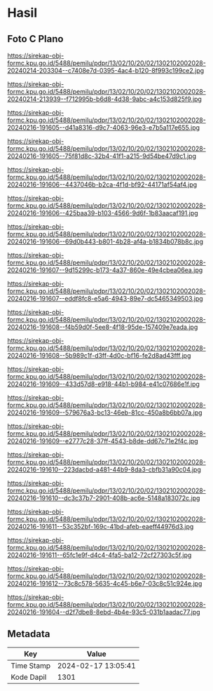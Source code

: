 # Hasil

## Foto C Plano

https://sirekap-obj-formc.kpu.go.id/5488/pemilu/pdpr/13/02/10/20/02/1302102002028-20240214-203304--c7408e7d-0395-4ac4-b120-8f993c199ce2.jpg

https://sirekap-obj-formc.kpu.go.id/5488/pemilu/pdpr/13/02/10/20/02/1302102002028-20240214-213939--f712995b-b6d8-4d38-9abc-a4c153d825f9.jpg

https://sirekap-obj-formc.kpu.go.id/5488/pemilu/pdpr/13/02/10/20/02/1302102002028-20240216-191605--d41a8316-d9c7-4063-96e3-e7b5a117e655.jpg

https://sirekap-obj-formc.kpu.go.id/5488/pemilu/pdpr/13/02/10/20/02/1302102002028-20240216-191605--75f81d8c-32b4-41f1-a215-9d54be47d9c1.jpg

https://sirekap-obj-formc.kpu.go.id/5488/pemilu/pdpr/13/02/10/20/02/1302102002028-20240216-191606--4437046b-b2ca-4f1d-bf92-44171af54af4.jpg

https://sirekap-obj-formc.kpu.go.id/5488/pemilu/pdpr/13/02/10/20/02/1302102002028-20240216-191606--425baa39-b103-4566-9d6f-1b83aacaf191.jpg

https://sirekap-obj-formc.kpu.go.id/5488/pemilu/pdpr/13/02/10/20/02/1302102002028-20240216-191606--69d0b443-b801-4b28-af4a-b1834b078b8c.jpg

https://sirekap-obj-formc.kpu.go.id/5488/pemilu/pdpr/13/02/10/20/02/1302102002028-20240216-191607--9d15299c-b173-4a37-860e-49e4cbea06ea.jpg

https://sirekap-obj-formc.kpu.go.id/5488/pemilu/pdpr/13/02/10/20/02/1302102002028-20240216-191607--eddf8fc8-e5a6-4943-89e7-dc5465349503.jpg

https://sirekap-obj-formc.kpu.go.id/5488/pemilu/pdpr/13/02/10/20/02/1302102002028-20240216-191608--f4b59d0f-5ee8-4f18-95de-157409e7eada.jpg

https://sirekap-obj-formc.kpu.go.id/5488/pemilu/pdpr/13/02/10/20/02/1302102002028-20240216-191608--5b989c1f-d3ff-4d0c-bf16-fe2d8ad43fff.jpg

https://sirekap-obj-formc.kpu.go.id/5488/pemilu/pdpr/13/02/10/20/02/1302102002028-20240216-191609--433d57d8-e918-44b1-b984-e41c07686e1f.jpg

https://sirekap-obj-formc.kpu.go.id/5488/pemilu/pdpr/13/02/10/20/02/1302102002028-20240216-191609--579676a3-bc13-46eb-81cc-450a8b6bb07a.jpg

https://sirekap-obj-formc.kpu.go.id/5488/pemilu/pdpr/13/02/10/20/02/1302102002028-20240216-191609--e2777c28-37ff-4543-b8de-dd67c71e2f4c.jpg

https://sirekap-obj-formc.kpu.go.id/5488/pemilu/pdpr/13/02/10/20/02/1302102002028-20240216-191610--223dacbd-a481-44b9-8da3-cbfb31a90c04.jpg

https://sirekap-obj-formc.kpu.go.id/5488/pemilu/pdpr/13/02/10/20/02/1302102002028-20240216-191610--dc3c37b7-2901-408b-ac6e-5148a183072c.jpg

https://sirekap-obj-formc.kpu.go.id/5488/pemilu/pdpr/13/02/10/20/02/1302102002028-20240216-191611--53c352bf-169c-41bd-afeb-eaeff44976d3.jpg

https://sirekap-obj-formc.kpu.go.id/5488/pemilu/pdpr/13/02/10/20/02/1302102002028-20240216-191611--65fc1e9f-d4c4-4fa5-ba12-72cf27303c5f.jpg

https://sirekap-obj-formc.kpu.go.id/5488/pemilu/pdpr/13/02/10/20/02/1302102002028-20240216-191612--73c8c578-5635-4c45-b6e7-03c8c51c924e.jpg

https://sirekap-obj-formc.kpu.go.id/5488/pemilu/pdpr/13/02/10/20/02/1302102002028-20240216-191604--d2f7dbe8-8ebd-4b4e-93c5-031b1aadac77.jpg


## Metadata

| Key        | Value               |
| ---------- | ------------------- |
| Time Stamp | 2024-02-17 13:05:41 |
| Kode Dapil | 1301                |



